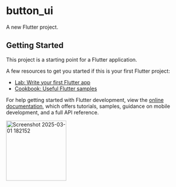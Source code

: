 # button_ui

A new Flutter project.

## Getting Started

This project is a starting point for a Flutter application.

A few resources to get you started if this is your first Flutter project:

- [Lab: Write your first Flutter app](https://docs.flutter.dev/get-started/codelab)
- [Cookbook: Useful Flutter samples](https://docs.flutter.dev/cookbook)

For help getting started with Flutter development, view the
[online documentation](https://docs.flutter.dev/), which offers tutorials,
samples, guidance on mobile development, and a full API reference.


<img width="164" alt="Screenshot 2025-03-01 182152" src="https://github.com/user-attachments/assets/6cbdd8ff-d5c2-411c-b39a-56825e2953e0" />
